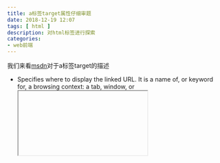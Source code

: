 ```yaml
---
title: a标签target属性仔细审题
date: 2018-12-19 12:07
tags: [ html ]
description: 对html标签进行探索
categories:
- web前端
---
```


我们来看[msdn](https://developer.mozilla.org/en-US/docs/Web/HTML/Element/a)对于a标签target的描述


+ Specifies where to display the linked URL. It is a name of, or keyword for, a browsing context: a tab, window, or <iframe>. The following keywords have special meanings:
    + _self: Load the URL into the same browsing context as the current one. This is the default behavior.
    + _blank: Load the URL into a new browsing context. This is usually a tab, but users can configure browsers to use new windows instead.
    + _parent: Load the URL into the parent browsing context of the current one. If there is no parent, this behaves the same way as _self.
    + _top: Load the URL into the top-level browsing context (that is, the "highest" browsing context that is an ancestor of the current one, and has no parent). If there is no parent, this behaves the same way as _self.

翻译一下，就是该属性可以指定在什么地方展示我们的链接页面。该属性值可以是浏览器上下文比如说 tab window或者 iframe的名字，或者关键词.下面有几个关键字具有特殊含义
+ _self: 在本上下文下直接加载链接, a标签的默认行为
+ _blank: 在一个新的浏览器上下文中打开链接，基本上是个新tab
+ _parent: 该上下文的父上下文中加载链接，如果该上下文不是iframe，行为跟_self一致
+ _top: 该上下文的顶部上下文中加载链接，如果该上下文不是iframe，行为跟_self一致

白话描述一下，

target的值你可以指定iframename 或者windowname, 一个随意的值，或者那四个特殊关键字

指定name将在 iframe中加载，
示例：

```html
<a href="https://www.baidu.com" target="iframename">iframename</a>
<iframe name="iframename"></iframe>
```

指定windowname

```html
<a href="https://www.baidu.com" target="windowname">windowname</a>
<script>
window.open('', 'windowname', '_blank');
</script>
```

指定随意一个关键字操作类似指定windowname
新开一个tab页，并在里面直接加载新链接

_self的情况下，就是在当前tab直接打开

_blank是无论如何新开一个tab

_parent是有父框架，比如iframe上层,直接刷新iframe宿主页面

_top是当有祖先框架的时候，情况就是 tab页里有iframe套iframe的情况，子孙iframe的 a标签设置了_top,祖先tab页被加载新url
